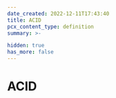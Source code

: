 ```yaml
---
date_created: 2022-12-11T17:43:40
title: ACID
pcx_content_type: definition
summary: >-

hidden: true
has_more: false
---
```


# ACID
